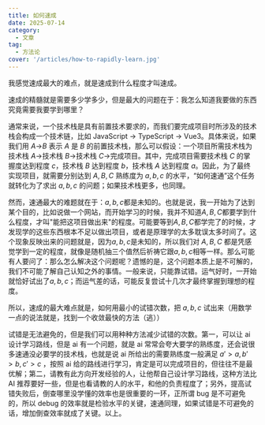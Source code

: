 ```yaml
---
title: 如何速成
date: 2025-07-14
category:
  - 文章
tag:
  - 方法论
cover: '/articles/how-to-rapidly-learn.jpg'
---
```


我感觉速成最大的难点，就是速成到什么程度才叫速成。

速成的精髓就是需要多少学多少，但是最大的问题在于：我怎么知道我要做的东西究竟需要我要学到哪里？

通常来说，一个技术栈是具有前置技术要求的，而我们要完成项目时所涉及的技术栈会构成一个技术链，比如 JavaScript → TypeScript → Vue3。具体来说，如果我们用 $A$→$B$ 表示 $A$ 是 $B$ 的前置技术栈，那么可以假设：一个项目所需技术栈为 技术栈 $A$→技术栈 $B$→技术栈 $C$→完成项目。其中，完成项目需要技术栈 $C$ 的掌握度达到程度 $c$，技术栈 $B$ 达到程度 $b$，技术栈 $A$ 达到程度 $a$。因此，为了最终实现项目，就需要分别达到 $A, B, C$ 熟练度为 $a, b, c$ 的水平，“如何速通”这个任务就转化为了求出 $a, b, c$ 的问题；如果技术栈更多，也同理。

然而，速通最大的难题就在于：$a, b, c$都是未知的。也就是说，我一开始为了达到某个目的，比如说做一个网站，而开始学习的时候，我并不知道$A, B, C$都要学到什么程度，才叫"能把这项目做出来"的程度。可能要等到$A, B, C$都学完了的时候，才发现学的这些东西根本不足以做出项目，或者是原理学的太多耽误太多时间了。这个现象反映出来的问题就是，因为$a, b, c$是未知的，所以我们对 $A, B, C$ 都是凭感觉学到一定的程度，就像是随机抽三个值然后祈祷它跟$a, b, c$相等一样。那么可能有人要问了：那么怎么解决这个问题呢？遗憾的是，这个问题本质上是不可解的，我们不可能了解自己认知之外的事情。一般来说，只能靠试错。运气好时，一开始就恰好试出了$a, b, c$；而运气差的话，可能反复尝试十几次才最终掌握到理想的程度。

所以，速成的最大难点就是，如何用最小的试错次数，把 $a, b, c$ 试出来（用数学一点的说法就是，找到一个收敛最快的方法（逃））

试错是无法避免的，但是我们可以用种种方法减少试错的次数。第一，可以让 ai 设计学习路线，但是 ai 有一个问题，就是 ai 常常会夸大要学的熟练度，还会说很多速通没必要学的技术栈，也就是说 ai 所给出的需要熟练度一般满足 $a'>a, b'>b, c'>c$ ，按照 ai 给的路线进行学习，肯定是可以完成项目的，但往往不是最优解；第二，请教有此方向开发经验的人，让他帮自己设计学习路线，这种方法比 AI 推荐要好一些，但是也看请教的人的水平，和他的负责程度了；另外，提高试错失败后，倒查哪里没学懂的效率也是很重要的一环，正所谓 bug 是不可避免的，所以 debug 的效率就是检验水平的关键，速通同理，如果试错是不可避免的话，增加倒查效率就成了关键。以上。


